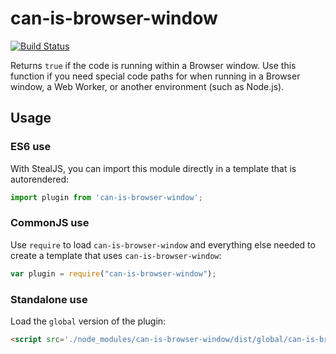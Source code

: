 # can-is-browser-window

[![Build Status](https://travis-ci.org/canjs/can-is-browser-window.png?branch=master)](https://travis-ci.org/canjs/can-is-browser-window)

Returns `true` if the code is running within a Browser window. Use this function if you need special code paths for when running in a Browser window, a Web Worker, or another environment (such as Node.js).

## Usage

### ES6 use

With StealJS, you can import this module directly in a template that is autorendered:

```js
import plugin from 'can-is-browser-window';
```

### CommonJS use

Use `require` to load `can-is-browser-window` and everything else
needed to create a template that uses `can-is-browser-window`:

```js
var plugin = require("can-is-browser-window");
```

### Standalone use

Load the `global` version of the plugin:

```html
<script src='./node_modules/can-is-browser-window/dist/global/can-is-browser-window.js'></script>
```
